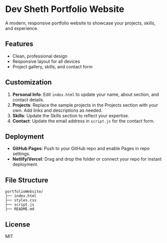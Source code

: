 # Dev Sheth Portfolio Website

A modern, responsive portfolio website to showcase your projects, skills, and experience.

## Features
- Clean, professional design
- Responsive layout for all devices
- Project gallery, skills, and contact form

## Customization
1. **Personal Info**: Edit `index.html` to update your name, about section, and contact details.
2. **Projects**: Replace the sample projects in the Projects section with your own. Add links and descriptions as needed.
3. **Skills**: Update the Skills section to reflect your expertise.
4. **Contact**: Update the email address in `script.js` for the contact form.

## Deployment
- **GitHub Pages**: Push to your GitHub repo and enable Pages in repo settings.
- **Netlify/Vercel**: Drag and drop the folder or connect your repo for instant deployment.

## File Structure
```
portfolioWebsite/
├── index.html
├── styles.css
├── script.js
├── README.md
```

## License
MIT 